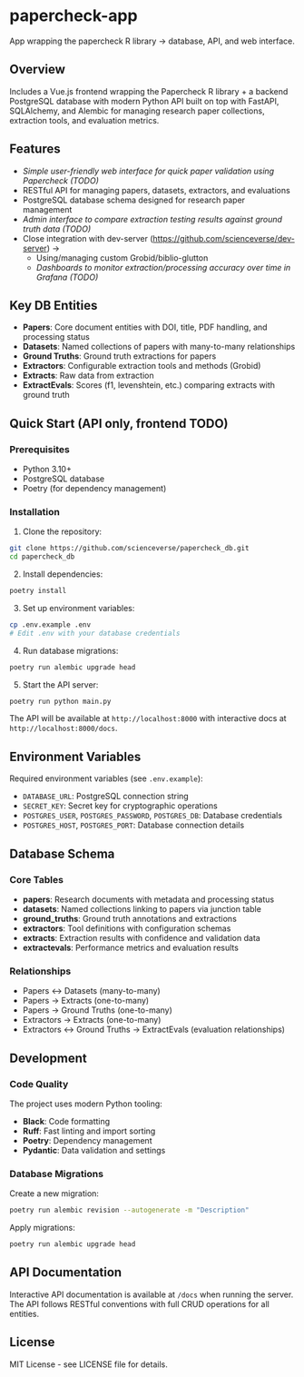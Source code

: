 # papercheck-app

App wrapping the papercheck R library -> database, API, and web interface.

## Overview

Includes a Vue.js frontend wrapping the Papercheck R library + a backend PostgreSQL database with modern Python API built on top with FastAPI, SQLAlchemy, and Alembic for managing research paper collections, extraction tools, and evaluation metrics.

## Features
- *Simple user-friendly web interface for quick paper validation using Papercheck  (TODO)*
- RESTful API for managing papers, datasets, extractors, and evaluations
- PostgreSQL database schema designed for research paper management
- *Admin interface to compare extraction testing results against ground truth data (TODO)*
- Close integration with dev-server (https://github.com/scienceverse/dev-server) ->
  - Using/managing custom Grobid/biblio-glutton
  - *Dashboards to monitor extraction/processing accuracy over time in Grafana (TODO)*

## Key DB Entities
- **Papers**: Core document entities with DOI, title, PDF handling, and processing status
- **Datasets**: Named collections of papers with many-to-many relationships
- **Ground Truths**: Ground truth extractions for papers
- **Extractors**: Configurable extraction tools and methods (Grobid)
- **Extracts**: Raw data from extraction
- **ExtractEvals**: Scores (f1, levenshtein, etc.) comparing extracts with ground truth

## Quick Start (API only, frontend TODO)

### Prerequisites

- Python 3.10+
- PostgreSQL database
- Poetry (for dependency management)

### Installation

1. Clone the repository:
```bash
git clone https://github.com/scienceverse/papercheck_db.git
cd papercheck_db
```

2. Install dependencies:
```bash
poetry install
```

3. Set up environment variables:
```bash
cp .env.example .env
# Edit .env with your database credentials
```

4. Run database migrations:
```bash
poetry run alembic upgrade head
```

5. Start the API server:
```bash
poetry run python main.py
```

The API will be available at `http://localhost:8000` with interactive docs at `http://localhost:8000/docs`.

## Environment Variables

Required environment variables (see `.env.example`):

- `DATABASE_URL`: PostgreSQL connection string
- `SECRET_KEY`: Secret key for cryptographic operations
- `POSTGRES_USER`, `POSTGRES_PASSWORD`, `POSTGRES_DB`: Database credentials
- `POSTGRES_HOST`, `POSTGRES_PORT`: Database connection details

## Database Schema

### Core Tables

- **papers**: Research documents with metadata and processing status
- **datasets**: Named collections linking to papers via junction table
- **ground_truths**: Ground truth annotations and extractions
- **extractors**: Tool definitions with configuration schemas
- **extracts**: Extraction results with confidence and validation data
- **extractevals**: Performance metrics and evaluation results

### Relationships

- Papers ↔ Datasets (many-to-many)
- Papers → Extracts (one-to-many)
- Papers → Ground Truths (one-to-many)
- Extractors → Extracts (one-to-many)
- Extractors ↔ Ground Truths → ExtractEvals (evaluation relationships)

## Development

### Code Quality

The project uses modern Python tooling:

- **Black**: Code formatting
- **Ruff**: Fast linting and import sorting
- **Poetry**: Dependency management
- **Pydantic**: Data validation and settings

### Database Migrations

Create a new migration:
```bash
poetry run alembic revision --autogenerate -m "Description"
```

Apply migrations:
```bash
poetry run alembic upgrade head
```

## API Documentation

Interactive API documentation is available at `/docs` when running the server. The API follows RESTful conventions with full CRUD operations for all entities.

## License

MIT License - see LICENSE file for details.
